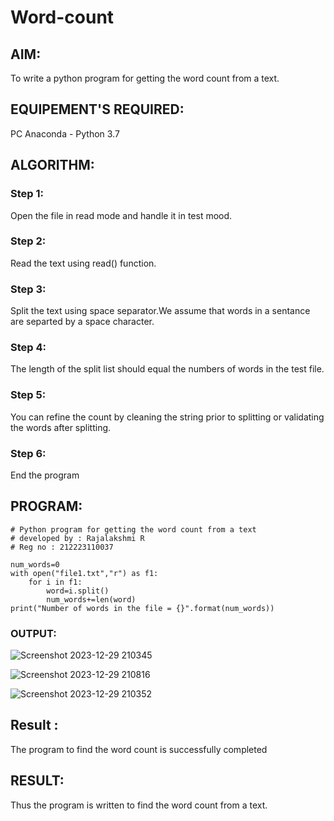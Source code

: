 # Word-count
## AIM:
To write a python program for getting the word count from a text.

## EQUIPEMENT'S REQUIRED: 
PC
Anaconda - Python 3.7

## ALGORITHM: 
### Step 1:
Open the file in read mode and handle it in test mood.

### Step 2: 
Read the text using read() function.
 
### Step 3: 
Split the text using space separator.We assume that words in a sentance are separted by a space character.

### Step 4:  
The length of the split list should equal the numbers of words in the test file.

### Step 5: 
You can refine the count by cleaning the string prior to splitting or validating the words after splitting.

### Step 6: 
End the program

## PROGRAM:
```
# Python program for getting the word count from a text
# developed by : Rajalakshmi R
# Reg no : 212223110037

num_words=0
with open("file1.txt","r") as f1:
    for i in f1:
        word=i.split()
        num_words+=len(word)
print("Number of words in the file = {}".format(num_words))
```

### OUTPUT:

![Screenshot 2023-12-29 210345](https://github.com/Raji1009/Word-count/assets/89059861/af994c8c-845f-4baa-8609-430030032f18)

![Screenshot 2023-12-29 210816](https://github.com/Raji1009/Word-count/assets/89059861/141fa31d-e1b4-46f2-bddb-9aff1f51c51a)

![Screenshot 2023-12-29 210352](https://github.com/Raji1009/Word-count/assets/89059861/547a4584-9727-48a6-a2a8-1e34ac9489d7)

## Result :
The program to find the word count is successfully completed

## RESULT:
Thus the program is written to find the word count from a text.
